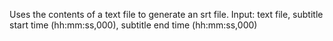 Uses the contents of a text file to generate an srt file.
Input: text file, subtitle start time (hh:mm:ss,000), subtitle end time (hh:mm:ss,000)
